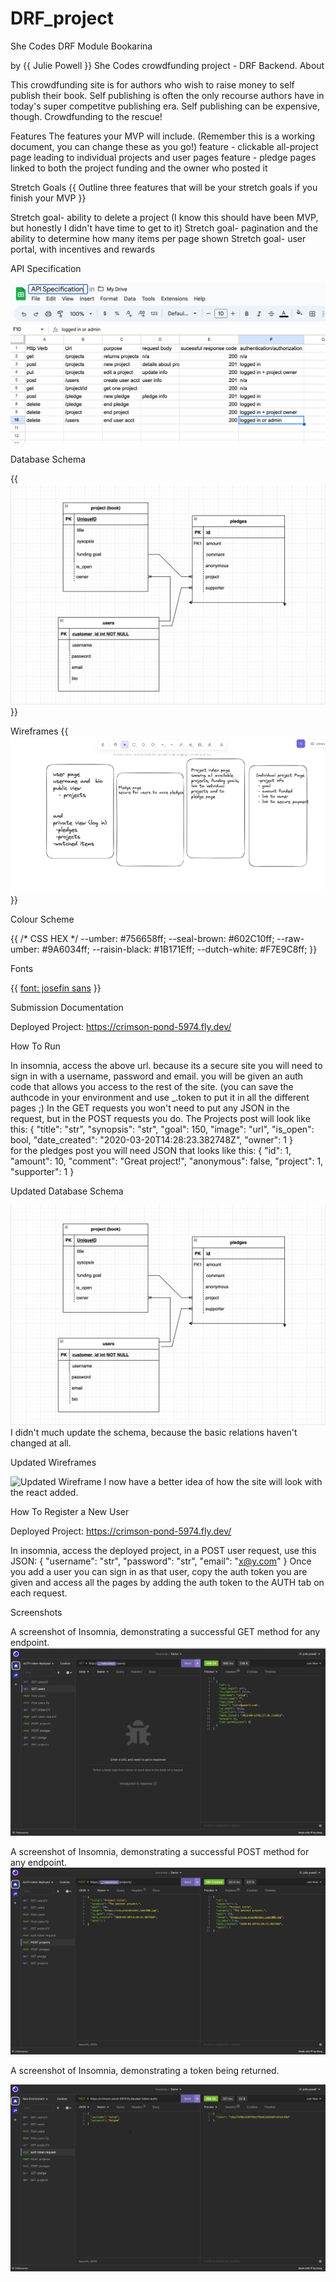 # DRF_project
She Codes DRF Module
Bookarina

by {{ Julie Powell }}
She Codes crowdfunding project - DRF Backend.
About

This crowdfunding site is for authors who wish to raise money to self publish their book. Self publishing is often the only recourse authors have in today's super competitve publishing era. Self publishing can be expensive, though. Crowdfunding to the rescue!

Features
The features your MVP will include. (Remember this is a working document, you can change these as you go!)
feature - clickable all-project page leading to individual projects and user pages
feature - pledge pages linked to both the project funding and the owner who posted it


Stretch Goals
{{ Outline three features that will be your stretch goals if you finish your MVP }}

Stretch goal- ability to delete a project (I know this should have been MVP, but honestly I didn't have time to get to it)
Stretch goal- pagination and the ability to determine how many items per page shown
Stretch goal- user portal, with incentives and rewards

API Specification

![API specification](APIspec.png)


Database Schema

{{ ![Schema for Database](<schema for database.png>) }}


Wireframes
{{ ![Wireframe](<excalidraw wireframe DRF.png>) }}


Colour Scheme

{{ /* CSS HEX */
--umber: #756658ff;
--seal-brown: #602C10ff;
--raw-umber: #9A6034ff;
--raisin-black: #1B171Eff;
--dutch-white: #F7E9C8ff; }}

Fonts

{{ [font: josefin sans](../../../Downloads/Josefin_Sans/JosefinSans-VariableFont_wght.ttf) }}


Submission Documentation


Deployed Project: https://crimson-pond-5974.fly.dev/

How To Run

In insomnia, access the above url. because its a secure site you will need to sign in with a username, password and email. you will be given an auth code that allows you access to the rest of the site. (you can save the authcode in your environment and use _.token to put it in all the different pages ;) In the GET requests you won't need to put any JSON in the request, but in the POST requests you do. The Projects post will look like this:
{
	"title": "str",
	"synopsis": "str",
	"goal": 150,
	"image": "url",
	"is_open": bool,
	"date_created": "2020-03-20T14:28:23.382748Z",
	"owner": 1
}  
for the pledges post you will need JSON that looks like this:
{
  "id": 1,
  "amount": 10,
  "comment": "Great project!",
  "anonymous": false,
  "project": 1,
  "supporter": 1
} 

Updated Database Schema

![Schema For Database](<crowdfunding/crowdfunding/images/schema for database.png>) 
I didn't much update the schema, because the basic relations haven't changed at all. 

Updated Wireframes

![Updated Wireframe](<crowdfunding/crowdfunding/images/Updated wireframe.excalidraw>) 
I now have a better idea of how the site will look with the react added.


How To Register a New User

Deployed Project: https://crimson-pond-5974.fly.dev/

In insomnia, access the deployed project, in a POST user request, use this JSON:
{
	"username": "str",
	"password": "str",
	"email": "x@y.com"
}
Once you add a user you can sign in as that user, copy the auth token you are given and access all the pages by adding the auth token to the AUTH tab on each request. 

Screenshots

 A screenshot of Insomnia, demonstrating a successful GET method for any endpoint.
![Get Request](<crowdfunding/crowdfunding/images/Get request.png>)

 A screenshot of Insomnia, demonstrating a successful POST method for any endpoint.
![Post request](<crowdfunding/crowdfunding/images/Post request.png>)

 A screenshot of Insomnia, demonstrating a token being returned.

![Auth Token Request](<crowdfunding/crowdfunding/images/auth token request.png>)